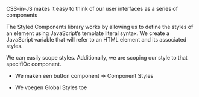 CSS-in-JS makes it easy to think of our user interfaces as a series of components

The Styled Components library works by allowing us to define the styles of an element
using JavaScript’s template literal syntax. We create a JavaScript variable that will refer
to an HTML element and its associated styles.

We can easily scope styles. Additionally, we are scoping our style to that specifiÒc component.

- We maken een button component => Component Styles

- We voegen Global Styles toe
